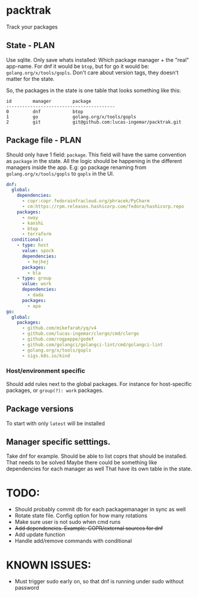 # packtrak 
Track your packages

## State - PLAN

Use sqlite. Only save whats installed: Which package manager + the "real" app-name. For dnf it would be `btop`, but for go it would be: `golang.org/x/tools/gopls`. 
Don't care about version tags, they doesn't matter for the state.

So, the packages in the state is one table that looks something like this:

```
id        manager        package
-----------------------------------------
0         dnf            btop
1         go             golang.org/x/tools/gopls
2         git            git@github.com:lucas-ingemar/packtrak.git
```

## Package file - PLAN
Should only have 1 field: `package`. This field will have the same convention as `package` in the state.
All the logic should be happening in the different managers inside the app. E.g: go package renaming from `golang.org/x/tools/gopls` to `gopls` in the UI.

``` yaml
dnf:
  global:
    dependencies:
      - copr:copr.fedorainfracloud.org/phracek/PyCharm
      - cm:https://rpm.releases.hashicorp.com/fedora/hashicorp.repo
    packages:
      - sway
      - kanshi
      - btop
      - terraform
  conditional:
    - type: host
      value: spock
      dependencies:
        - hejhej
      packages:
        - bla
    - type: group
      value: work
      dependencies:
        - dada
      packages:
        - apa
go:
  global:
    packages:
      - github.com/mikefarah/yq/v4
      - github.com/lucas-ingemar/clergo/cmd/clergo
      - github.com/rogpeppe/godef
      - github.com/golangci/golangci-lint/cmd/golangci-lint
      - golang.org/x/tools/gopls
      - sigs.k8s.io/kind
```

### Host/environment specific
Should add rules next to the global packages. For instance for host-specific packages, or `group(?): work` packages.

## Package versions
To start with only `latest` will be installed

## Manager specific setttings.
Take dnf for example. Should be able to list coprs that should be installed. That needs to be solved
Maybe there could be something like dependencies for each manager as well
That have its own table in the state.

# TODO:
* Should probably commit db for each packagemanager in sync as well
* Rotate state file. Config option for how many rotations
* Make sure user is not sudo when cmd runs
* ~~Add dependencies. Example: COPR/external sources for dnf~~
* Add update function
* Handle add/remove commands with conditional

# KNOWN ISSUES:
* Must trigger sudo early on, so that dnf is running under sudo without password

